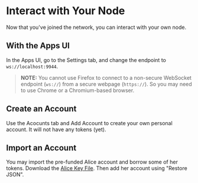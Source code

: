 # Interact with Your Node

Now that you've joined the network, you can interact with your own node.

## With the Apps UI

In the Apps UI, go to the Settings tab, and change the endpoint to `ws://localhost:9944`.

> **NOTE:** You cannot use Firefox to connect to a non-secure WebSocket endpoint
> (`ws://`) from a secure webpage (`https://`). So you may need to use Chrome or
> a Chromium-based browser.


## Create an Account
Use the Acocunts tab and Add Account to create your own personal account. It will not have any tokens (yet).

## Import an Account
You may import the pre-funded Alice account and borrow some of her tokens. Download the [Alice Key File](http://167.172.206.230/alice.json). Then add her account using "Restore JSON".

